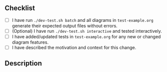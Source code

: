 ## Checklist

- [ ] I have run `./dev-test.sh batch` and all diagrams in `test-example.org` generate their expected output files without errors.
- [ ] (Optional) I have run `./dev-test.sh interactive` and tested interactively.
- [ ] I have added/updated tests in `test-example.org` for any new or changed diagram features.
- [ ] I have described the motivation and context for this change.

## Description

<!-- Please describe your changes here. -->
